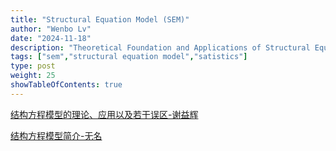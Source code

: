 ```yaml
---
title: "Structural Equation Model (SEM)"
author: "Wenbo Lv"
date: "2024-11-18"
description: "Theoretical Foundation and Applications of Structural Equation Modeling (SEM)"
tags: ["sem","structural equation model","satistics"]
type: post
weight: 25
showTableOfContents: true
---
```


[结构方程模型的理论、应用以及若干误区-谢益辉](https://db.yihui.org/docs/SEM-theory-2006-Yihui-Xie.pdf)

[结构方程模型简介-无名](http://staff.ustc.edu.cn/~ynyang/vector/lecture14.pdf)

